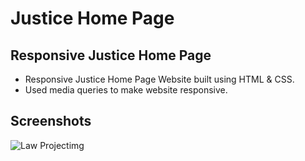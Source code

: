 # Justice Home Page

## Responsive Justice Home Page
 - Responsive Justice Home Page  Website built using HTML & CSS.
 - Used media queries to make website responsive. 
 
 ## Screenshots
 ![Law Projectimg](https://user-images.githubusercontent.com/110158807/183226186-4f64a7c6-7fbf-48e6-b0ec-aeee6078a8fc.png)
